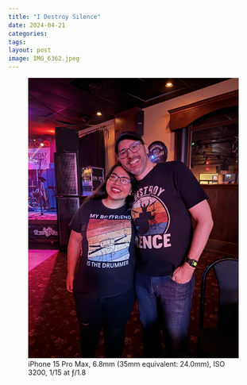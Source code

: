 ```yaml
---
title: "I Destroy Silence"
date: 2024-04-21
categories:
tags:
layout: post
image: IMG_6362.jpeg
---
```


<figure class="photo photo--wide">
  <img src="IMG_6362.jpeg" alt="Sofía and I at my SMC gig on Saturday">

  <figcaption>
    iPhone 15 Pro Max,
    6.8mm (35mm equivalent: 24.0mm),
    ISO 3200,
    1/15
    at ƒ/1.8
  </figcaption>
</figure>
